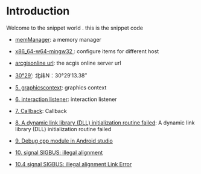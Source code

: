 # Introduction
Welcome to the snippet world .
this is the snippet code

- [memManager](https://github.com/cheldon-cn/thirdparty/blob/main/snippet/memomanager.md#1-memmanager): a memory manager 

- [x86_64-w64-mingw32 ](https://github.com/cheldon-cn/thirdparty/blob/main/snippet/memomanager.md#2---hostx86_64-w64-mingw32): configure items for different host

- [arcgisonline url](https://github.com/cheldon-cn/thirdparty/blob/main/snippet/memomanager.md#3-arcgisonline-url): the acgis online  server url 

- [30°29′](https://github.com/cheldon-cn/thirdparty/blob/main/snippet/memomanager.md#4--%E5%8C%97%E7%BA%ACn30291338--%E4%B8%9C%E7%BB%8Fe114284983): 北纬N：30°29′13.38″

- [5. graphicscontext](https://github.com/cheldon-cn/thirdparty/blob/main/snippet/memomanager.md#5-graphicscontext): graphics context 

- [6. interaction listener](https://github.com/cheldon-cn/thirdparty/blob/main/snippet/memomanager.md#6-interaction-listener): interaction listener

- [7. Callback](https://github.com/cheldon-cn/thirdparty/blob/main/snippet/memomanager.md#7-Callback): Callback

- [8. A dynamic link library (DLL) initialization routine failed](https://github.com/cheldon-cn/thirdparty/blob/main/snippet/memomanager.md#8-a-dynamic-link-library-dll-initialization-routine-failed):  A dynamic link library (DLL) initialization routine failed

- [9. Debug cpp module in Android studio](https://github.com/cheldon-cn/thirdparty/blob/main/snippet/memomanager.md#9-debug-cpp-module-in-android-studio)
  
- [10. signal SIGBUS: illegal alignment](https://github.com/cheldon-cn/thirdparty/blob/main/snippet/memomanager.md#10-signal-sigbus-illegal-alignment)

- [10.4 signal SIGBUS: illegal alignment Link Error](https://github.com/cheldon-cn/thirdparty/blob/main/snippet/memomanager.md#104-link-error)
